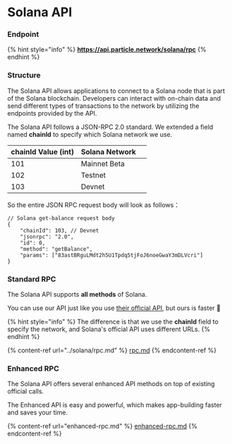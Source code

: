 # Solana API

### Endpoint

{% hint style="info" %}
**https://api.particle.network/solana/rpc**
{% endhint %}

### Structure

The Solana API allows applications to connect to a Solana node that is part of the Solana blockchain. Developers can interact with on-chain data and send different types of transactions to the network by utilizing the endpoints provided by the API.&#x20;

The Solana API follows a JSON-RPC 2.0 standard. We extended a field named **chainId** to specify which Solana network we use.&#x20;

| chainId Value (int) | Solana Network |   |
| ------------------- | -------------- | - |
| 101                 | Mainnet Beta   |   |
| 102                 | Testnet        |   |
| 103                 | Devnet         |   |

So the entire JSON RPC request body will look as follows：

```json5
// Solana get-balance request body
{
    "chainId": 103, // Devnet
    "jsonrpc": "2.0",
    "id": 0,
    "method": "getBalance",
    "params": ["83astBRguLMdt2h5U1Tpdq5tjFoJ6noeGwaY3mDLVcri"]
}
```

### Standard RPC

The Solana API supports **all methods** of Solana.

You can use our API just like you use [their official API](https://docs.solana.com/developing/clients/jsonrpc-api), but ours is faster 🚀

{% hint style="info" %}
The difference is that we use the **chainId** field to specify the network, and Solana's official API uses different URLs.
{% endhint %}

{% content-ref url="../solana/rpc.md" %}
[rpc.md](../solana/rpc.md)
{% endcontent-ref %}

### Enhanced RPC

The Solana API offers several enhanced API methods on top of existing official calls.&#x20;

The Enhanced API is easy and powerful, which makes app-building faster and saves your time.

{% content-ref url="enhanced-rpc.md" %}
[enhanced-rpc.md](enhanced-rpc.md)
{% endcontent-ref %}
